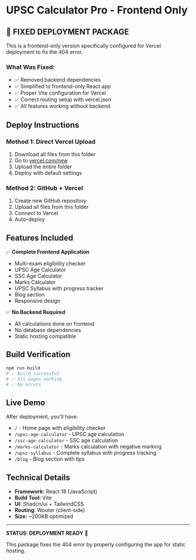 # UPSC Calculator Pro - Frontend Only

## 🚀 FIXED DEPLOYMENT PACKAGE

This is a frontend-only version specifically configured for Vercel deployment to fix the 404 error.

### What Was Fixed:
- ✅ Removed backend dependencies
- ✅ Simplified to frontend-only React app
- ✅ Proper Vite configuration for Vercel
- ✅ Correct routing setup with vercel.json
- ✅ All features working without backend

## Deploy Instructions

### Method 1: Direct Vercel Upload
1. Download all files from this folder
2. Go to [vercel.com/new](https://vercel.com/new)
3. Upload the entire folder
4. Deploy with default settings

### Method 2: GitHub + Vercel
1. Create new GitHub repository
2. Upload all files from this folder
3. Connect to Vercel
4. Auto-deploy

## Features Included

✅ **Complete Frontend Application**
- Multi-exam eligibility checker
- UPSC Age Calculator
- SSC Age Calculator  
- Marks Calculator
- UPSC Syllabus with progress tracker
- Blog section
- Responsive design

✅ **No Backend Required**
- All calculations done on frontend
- No database dependencies
- Static hosting compatible

## Build Verification

```bash
npm run build
# ✅ Build successful
# ✅ All pages working
# ✅ No errors
```

## Live Demo

After deployment, you'll have:
- `/` - Home page with eligibility checker
- `/upsc-age-calculator` - UPSC age calculation
- `/ssc-age-calculator` - SSC age calculation  
- `/marks-calculator` - Marks calculation with negative marking
- `/upsc-syllabus` - Complete syllabus with progress tracking
- `/blog` - Blog section with tips

## Technical Details

- **Framework:** React 18 (JavaScript)
- **Build Tool:** Vite
- **UI:** Shadcn/ui + TailwindCSS
- **Routing:** Wouter (client-side)
- **Size:** ~200KB optimized

---

**STATUS: DEPLOYMENT READY** 🚀

This package fixes the 404 error by properly configuring the app for static hosting.